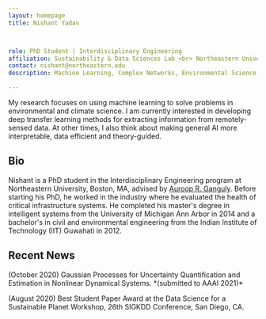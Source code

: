```yaml
---
layout: homepage
title: Nishant Yadav



role: PhD Student | Interdisciplinary Engineering
affiliation: Sustainability & Data Sciences Lab <br> Northeastern University <br> Boston, MA
contact: nishant@northeastern.edu
description: Machine Learning, Complex Networks, Environmental Science

---
```


My research focuses on using machine learning to solve problems in environmental and climate science. I am currently interested in developing deep transfer learning methods for extracting information from remotely-sensed data. At other times, I also think about making general AI more interpretable, data efficient and theory-guided.


## Bio

Nishant is a PhD student in the Interdisciplinary Engineering program at Northeastern University, Boston, MA, advised by [Auroop R. Ganguly](https://coe.northeastern.edu/people/ganguly-auroop/). Before starting his PhD, he worked in the industry where he evaluated the health of critical infrastructure systems. He completed his master's degree in intelligent systems from the University of Michigan Ann Arbor in 2014 and a bachelor's in civil and environmental engineering from the Indian Institute of Technology (IIT) Guwahati in 2012.  


## Recent News

<p>(October 2020) Gaussian Processes for Uncertainty Quantification and Estimation in Nonlinear Dynamical Systems. *(submitted to AAAI 2021)*</p>
<p>(August 2020) Best Student Paper Award at the Data Science for a Sustainable Planet Workshop, 26th SIGKDD Conference, San Diego, CA.</p>
